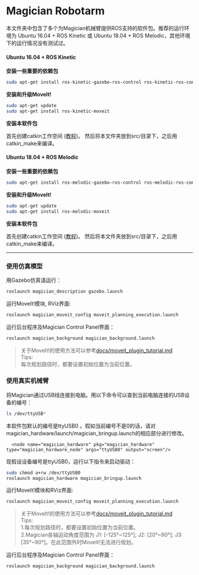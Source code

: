 Magician Robotarm
======
本文件夹中包含了多个为Magician机械臂提供ROS支持的软件包。推荐的运行环境为 Ubuntu 16.04 + ROS Kinetic 或 Ubuntu 18.04 + ROS Melodic，其他环境下的运行情况没有测试过。

#### Ubuntu 16.04 + ROS Kinetic

**安装一些重要的依赖包**
```sh
sudo apt-get install ros-kinetic-gazebo-ros-control ros-kinetic-ros-control ros-kinetic-ros-controllers
```
**安装和升级MoveIt!** 

```sh
sudo apt-get update
sudo apt-get install ros-kinetic-moveit
```

**安装本软件包**

首先创建catkin工作空间 ([教程](http://wiki.ros.org/catkin/Tutorials))。 然后将本文件夹放到src/目录下，之后用catkin_make来编译。

#### Ubuntu 18.04 + ROS Melodic

**安装一些重要的依赖包**
```sh
sudo apt-get install ros-melodic-gazebo-ros-control ros-melodic-ros-control ros-melodic-ros-controllers
```
**安装和升级MoveIt!** 

```sh
sudo apt-get update
sudo apt-get install ros-melodic-moveit
```

**安装本软件包**

首先创建catkin工作空间 ([教程](http://wiki.ros.org/catkin/Tutorials))。 然后将本文件夹放到src/目录下，之后用catkin_make来编译。

---

### 使用仿真模型

用Gazebo仿真请运行：
```sh
roslaunch magician_description gazebo.launch
```

运行MoveIt!模块, RViz界面:
```sh
roslaunch magician_moveit_config moveit_planning_execution.launch
```

运行后台程序及Magician Control Panel界面：
```sh
roslaunch magician_background magician_background.launch
```

> 关于MoveIt!的使用方法可以参考[docs/moveit_plugin_tutorial.md](docs/moveit_plugin_tutorial.md)  
Tips:  
每次规划路径时，都要设置初始位置为当前位置。

### 使用真实机械臂
将Magician通过USB线连接到电脑。用以下命令可以查到当前电脑连接的USB设备的编号：
```sh
ls /dev/ttyUSB*
```
本软件包默认的编号是ttyUSB0 。假如当前编号不是0的话，请对magician_hardware/launch/magician_bringup.launch的相应部分进行修改。
```
  <node name="magician_hardware" pkg="magician_hardware" type="magician_hardware_node" args="ttyUSB0" output="screen"/>
```
现假设设备编号是ttyUSB0，运行以下指令来启动驱动：
```sh
sudo chmod a+rw /dev/ttyUSB0
roslaunch magician_hardware magician_bringup.launch
```
运行MoveIt!模块和RViz界面:
```sh
roslaunch magician_moveit_config moveit_planning_execution.launch
```
> 关于MoveIt!的使用方法可以参考[docs/moveit_plugin_tutorial.md](docs/moveit_plugin_tutorial.md)  
Tips:  
1.每次规划路径时，都要设置初始位置为当前位置。  
2.Magician各轴运动角度范围为 J1: [-125°~125°]; J2: [20°~90°]; J3: [35°~90°]。在此范围外时MoveIt!无法进行规划。

运行后台程序及Magician Control Panel界面：
```sh
roslaunch magician_background magician_background.launch
```